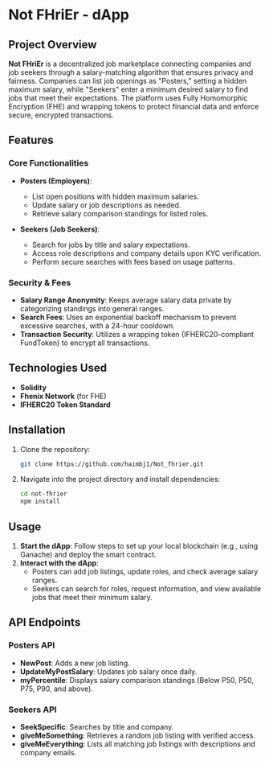 # Not FHriEr - dApp

## Project Overview

**Not FHriEr** is a decentralized job marketplace connecting companies and job seekers through a salary-matching algorithm that ensures privacy and fairness. Companies can list job openings as "Posters," setting a hidden maximum salary, while "Seekers" enter a minimum desired salary to find jobs that meet their expectations. The platform uses Fully Homomorphic Encryption (FHE) and wrapping tokens to protect financial data and enforce secure, encrypted transactions.

## Features

### Core Functionalities
- **Posters (Employers)**:
  - List open positions with hidden maximum salaries.
  - Update salary or job descriptions as needed.
  - Retrieve salary comparison standings for listed roles.

- **Seekers (Job Seekers)**:
  - Search for jobs by title and salary expectations.
  - Access role descriptions and company details upon KYC verification.
  - Perform secure searches with fees based on usage patterns.

### Security & Fees
- **Salary Range Anonymity**: Keeps average salary data private by categorizing standings into general ranges.
- **Search Fees**: Uses an exponential backoff mechanism to prevent excessive searches, with a 24-hour cooldown.
- **Transaction Security**: Utilizes a wrapping token (IFHERC20-compliant FundToken) to encrypt all transactions.

## Technologies Used
- **Solidity**
- **Fhenix Network** (for FHE)
- **IFHERC20 Token Standard**

## Installation

1. Clone the repository:
   ```bash
   git clone https://github.com/haimbj1/Not_fhrier.git
   ```
2. Navigate into the project directory and install dependencies:
   ```bash
   cd not-fhrier
   npm install
   ```

## Usage

1. **Start the dApp**: Follow steps to set up your local blockchain (e.g., using Ganache) and deploy the smart contract.
2. **Interact with the dApp**:
   - Posters can add job listings, update roles, and check average salary ranges.
   - Seekers can search for roles, request information, and view available jobs that meet their minimum salary.

## API Endpoints

### Posters API
- **NewPost**: Adds a new job listing.
- **UpdateMyPostSalary**: Updates job salary once daily.
- **myPercentile**: Displays salary comparison standings (Below P50, P50, P75, P90, and above).

### Seekers API
- **SeekSpecific**: Searches by title and company.
- **giveMeSomething**: Retrieves a random job listing with verified access.
- **giveMeEverything**: Lists all matching job listings with descriptions and company emails.

